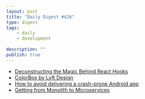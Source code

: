 ```yaml
---
layout: post
title: "Daily Digest #426"
type: digest
tags: 
    - daily
    - development
    
description: ""
publish: true
---
```


- [Deconstructing the Magic Behind React Hooks](https://hackernoon.com/deconstructing-the-magic-behind-react-hooks-33ca987e5307?source=rss----3a8144eabfe3---4)
- [ColorBox by Lyft Design](https://www.colorbox.io/)
- [How to avoid delivering a crash-prone Android app](https://www.bugsnag.com/blog/avoid-android-app-crashes)
- [Getting from Monolith to Microservices](https://www.infoq.com/presentations/monolith-microservices-refactoring-analysis-tools/)
